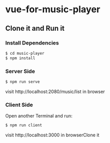 # vue-for-music-player

## Clone it and Run it

### Install Dependencies

```bash
$ cd music-player
$ npm install
```

### Server Side

```bash
$ npm run serve
```

visit http://localhost:2080/music/list in browser

### Client Side

Open another Terminal and run:

```bash
$ npm run client
```

visit http://localhost:3000 in browserClone it
